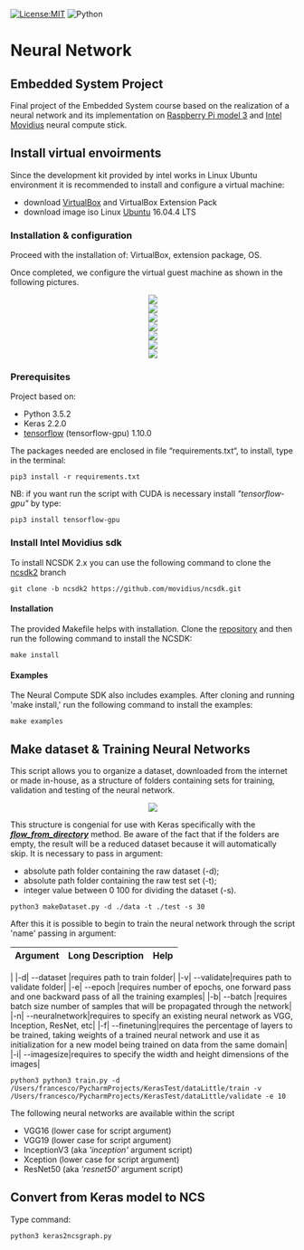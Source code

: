 [![License:MIT](https://img.shields.io/packagist/l/doctrine/orm.svg)](License.md)
![Python](https://img.shields.io/badge/Python-3.5-orange.svg)
# Neural Network

## Embedded System Project

Final project of the Embedded System course based on the realization of a neural network and its implementation on
[Raspberry Pi model 3](https://www.raspberrypi.org/products/raspberry-pi-3-model-b/) and [Intel Movidius](https://software.intel.com/en-us/neural-compute-stick) neural compute stick.

## Install virtual envoirments
Since the development kit provided by intel works in Linux Ubuntu environment it is recommended to install and configure a virtual machine:
+ download [VirtualBox](https://www.virtualbox.org/wiki/Downloads) and VirtualBox Extension Pack
+ download image iso Linux [Ubuntu](https://www.ubuntu-it.org/download) 16.04.4 LTS

### Installation & configuration
Proceed with the installation of: VirtualBox, extension package, OS.

Once completed, we configure the virtual guest machine as shown in the following pictures.

<div style="text-align:center"><img src ="https://github.com/frank1789/NeuralNetworks/blob/feature/readme/img/fig1.png" /></div>
<div style="text-align:center"><img src ="https://github.com/frank1789/NeuralNetworks/blob/feature/readme/img/fig2.png" /></div>
<div style="text-align:center"><img src ="https://github.com/frank1789/NeuralNetworks/blob/feature/readme/img/fig3.png" /></div>
<div style="text-align:center"><img src ="https://github.com/frank1789/NeuralNetworks/blob/feature/readme/img/fig4.png" /></div>
<div style="text-align:center"><img src ="https://github.com/frank1789/NeuralNetworks/blob/feature/readme/img/fig5.png" /></div>
<div style="text-align:center"><img src ="https://github.com/frank1789/NeuralNetworks/blob/feature/readme/img/fig6.png" /></div>
<div style="text-align:center"><img src ="https://github.com/frank1789/NeuralNetworks/blob/feature/readme/img/fig7.png" /></div>


### Prerequisites
Project based on:

+ Python 3.5.2
+ Keras 2.2.0
+ [tensorflow](https://www.tensorflow.org/install/) (tensorflow-gpu) 1.10.0  

The packages needed are enclosed in file “requirements.txt“, to install, type in the terminal:
```shell
pip3 install -r requirements.txt
```

NB: if you want run the script with CUDA is necessary install _"tensorflow-gpu"_ by type:
```shell
pip3 install tensorflow-gpu
```

### Install Intel Movidius sdk

To install NCSDK 2.x you can use the following command to clone the [ncsdk2](https://github.com/movidius/ncsdk/tree/ncsdk2) branch
```shell
git clone -b ncsdk2 https://github.com/movidius/ncsdk.git
```

#### Installation

The provided Makefile helps with installation. Clone the [repository](https://github.com/movidius/ncsdk/tree/ncsdk2) and then run the following command to install the NCSDK:
```shell
make install
```
#### Examples

The Neural Compute SDK also includes examples. After cloning and running 'make install,' run the following command to install the examples:
```shell
make examples
```
## Make dataset & Training Neural Networks
This script allows you to organize a dataset, downloaded from the internet or made in-house, as a structure of folders containing sets for training, validation and testing of the neural network.
<div style="text-align:center"><img src ="https://github.com/frank1789/NeuralNetworks/blob/feature/readme/img/structure.png" /></div>

This structure is congenial for use with Keras specifically with the <em>**[ flow_from_directory](https://keras.io/preprocessing/image/)**</em> method.
Be aware of the fact that if the folders are empty, the result will be a reduced dataset because it will automatically skip.
It is necessary to pass in argument:
- absolute path folder containing the raw dataset (-d);
- absolute path folder containing the raw test set (-t);
- integer value between 0 100 for dividing the dataset (-s).
```shell
python3 makeDataset.py -d ./data -t ./test -s 30
```
After this it is possible to begin to train the neural network through the script 'name' passing in argument:

| Argument |  <nobr>Long Description</nobr> | Help |
|:--------:|:--------------:|--------|
|
|-d| --dataset |requires path to train folder|
|-v| --validate|requires path to validate folder|
|-e| --epoch   |requires number of epochs, one forward pass and one backward pass of all the training examples|
|-b| --batch   |requires batch size number of samples that will be propagated through the network|
|-n| --neuralnetwork|requires to specify an existing neural network as VGG, Inception, ResNet, etc|
|-f| --finetuning|requires the percentage of layers to be trained, taking weights of a trained neural network and use it as initialization for a new model being trained on data from the same domain|
|-i| --imagesize|requires to specify the width and height dimensions of the images|
```shell
python3 python3 train.py -d /Users/francesco/PycharmProjects/KerasTest/dataLittle/train -v /Users/francesco/PycharmProjects/KerasTest/dataLittle/validate -e 10
```
The following neural networks are available within the script
+ VGG16 (lower case for script argument)
+ VGG19 (lower case for script argument)
+ InceptionV3 (aka *'inception'* argument script)
+ Xception (lower case for script argument)
+ ResNet50 (aka *'resnet50'* argument script)

## Convert from Keras model to NCS
Type command:
```shell
python3 keras2ncsgraph.py
```
